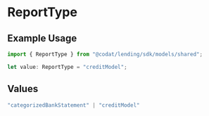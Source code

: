 # ReportType

## Example Usage

```typescript
import { ReportType } from "@codat/lending/sdk/models/shared";

let value: ReportType = "creditModel";
```

## Values

```typescript
"categorizedBankStatement" | "creditModel"
```